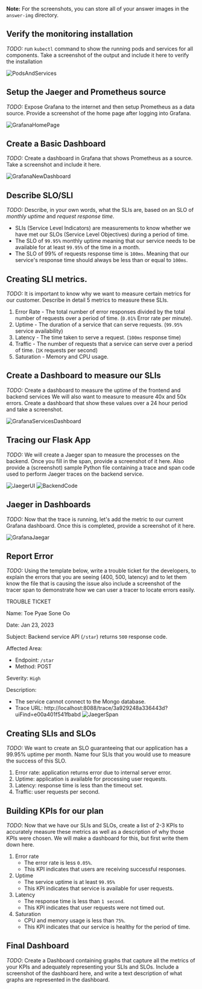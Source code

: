 **Note:** For the screenshots, you can store all of your answer images in the `answer-img` directory.

## Verify the monitoring installation

*TODO:* run `kubectl` command to show the running pods and services for all components. Take a screenshot of the output and include it here to verify the installation

![PodsAndServices](./answer-img/pods_and_services.png)

## Setup the Jaeger and Prometheus source
*TODO:* Expose Grafana to the internet and then setup Prometheus as a data source. Provide a screenshot of the home page after logging into Grafana.

![GrafanaHomePage](./answer-img/grafana_home.png)

## Create a Basic Dashboard
*TODO:* Create a dashboard in Grafana that shows Prometheus as a source. Take a screenshot and include it here.

![GrafanaNewDashboard](./answer-img/grafana_new_dashboard.png)

## Describe SLO/SLI
*TODO:* Describe, in your own words, what the SLIs are, based on an SLO of *monthly uptime* and *request response time*.

- SLIs (Service Level Indicators) are measurements to know whether we have met our SLOs (Service Level Objectives) during a period of time. 
- The SLO of `99.95%` monthly uptime meaning that our service needs to be available for at least `99.95%` of the time in a month.
- The SLO of 99% of requests response time is `100ms`. Meaning that our service's response time should always be less than or equal to `100ms`.

## Creating SLI metrics.
*TODO:* It is important to know why we want to measure certain metrics for our customer. Describe in detail 5 metrics to measure these SLIs. 

1. Error Rate - The total number of error responses divided by the total number of requests over a period of time. (`0.01%` Error rate per minute).
2. Uptime - The duration of a service that can serve requests. (`99.95%` service availability)
3. Latency - The time taken to serve a request. (`100ms` response time)
4. Traffic - The number of requests that a service can serve over a period of time. (`1K` requests per second)
5. Saturation - Memory and CPU usage.

## Create a Dashboard to measure our SLIs
*TODO:* Create a dashboard to measure the uptime of the frontend and backend services We will also want to measure to measure 40x and 50x errors. Create a dashboard that show these values over a 24 hour period and take a screenshot.

![GrafanaServicesDashboard](./answer-img/grafana_services_dashboard.png)

## Tracing our Flask App
*TODO:*  We will create a Jaeger span to measure the processes on the backend. Once you fill in the span, provide a screenshot of it here. Also provide a (screenshot) sample Python file containing a trace and span code used to perform Jaeger traces on the backend service.

![JaegerUI](./answer-img/jaeger_ui.png)
![BackendCode](./answer-img/backend_code.png)

## Jaeger in Dashboards
*TODO:* Now that the trace is running, let's add the metric to our current Grafana dashboard. Once this is completed, provide a screenshot of it here.

![GrafanaJaegar](./answer-img/grafana_jaeger.png)

## Report Error
*TODO:* Using the template below, write a trouble ticket for the developers, to explain the errors that you are seeing (400, 500, latency) and to let them know the file that is causing the issue also include a screenshot of the tracer span to demonstrate how we can user a tracer to locate errors easily.

TROUBLE TICKET

Name: Toe Pyae Sone Oo

Date: Jan 23, 2023

Subject: Backend service API (`/star`) returns `500` response code.

Affected Area:
- Endpoint: `/star`
- Method: POST

Severity: `High`

Description: 
- The service cannot connect to the Mongo database.
- Trace URL: http://localhost:8088/trace/3a929248a336443d?uiFind=e00a401f541fbabd
![JaegerSpan](./answer-img/jaeger_span.png)


## Creating SLIs and SLOs
*TODO:* We want to create an SLO guaranteeing that our application has a 99.95% uptime per month. Name four SLIs that you would use to measure the success of this SLO.

1. Error rate: application returns error due to internal server error.
2. Uptime: application is available for processing user requests.
3. Latency: response time is less than the timeout set.
4. Traffic: user requests per second.

## Building KPIs for our plan
*TODO*: Now that we have our SLIs and SLOs, create a list of 2-3 KPIs to accurately measure these metrics as well as a description of why those KPIs were chosen. We will make a dashboard for this, but first write them down here.

1. Error rate
    - The error rate is less `0.05%`.
    - This KPI indicates that users are receiving successful responses.
2. Uptime
    - The service uptime is at least `99.95%`
    - This KPI indicates that service is available for user requests.
3. Latency
    - The response time is less than `1 second`.
    - This KPI indicates that user requests were not timed out.
4. Saturation
    - CPU and memory usage is less than `75%`.
    - This KPI indicates that our service is healthy for the period of time.

## Final Dashboard
*TODO*: Create a Dashboard containing graphs that capture all the metrics of your KPIs and adequately representing your SLIs and SLOs. Include a screenshot of the dashboard here, and write a text description of what graphs are represented in the dashboard.  
